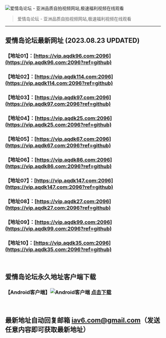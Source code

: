 ![爱情岛论坛 - 亚洲品质自拍视频网站,极速福利视频在线观看](http://ww1.sinaimg.cn/large/007drMcOgy1g5i6x3ua0xj30eg0393yo.jpg)
> 爱情岛论坛 - 亚洲品质自拍视频网站,极速福利视频在线观看

---

## 爱情岛论坛最新网址 (2023.08.23 UPDATED)
### 【地址01】：[https://vip.aqdk96.com:2096](https://vip.aqdk96.com:2096?ref=github)
### 【地址02】：[https://vip.aqdk114.com:2096](https://vip.aqdk114.com:2096?ref=github)
### 【地址03】：[https://vip.aqdk97.com:2096](https://vip.aqdk97.com:2096?ref=github)
### 【地址04】：[https://vip.aqdk25.com:2096](https://vip.aqdk25.com:2096?ref=github)
### 【地址05】：[https://vip.aqdk67.com:2096](https://vip.aqdk67.com:2096?ref=github)
### 【地址06】：[https://vip.aqdk86.com:2096](https://vip.aqdk86.com:2096?ref=github)
### 【地址07】：[https://vip.aqdk147.com:2096](https://vip.aqdk147.com:2096?ref=github)
### 【地址08】：[https://vip.aqdk27.com:2096](https://vip.aqdk27.com:2096?ref=github)
### 【地址09】：[https://vip.aqdk99.com:2096](https://vip.aqdk99.com:2096?ref=github)
### 【地址10】：[https://vip.aqdk35.com:2096](https://vip.aqdk35.com:2096?ref=github)
<br>

## 爱情岛论坛永久地址客户端下载
### 【Android客户端】![Android客户端](https://ww1.sinaimg.cn/large/007drMcOgy1fzljgv278jj300f00ia9t.jpg) [点击下载](https://app.aqdlt.app/v1/aqdlt_android_0828.apk)

<br>

## 最新地址自动回复邮箱 [iav6.com@gmail.com](mailto:iav6.com@gmail.com)（发送任意内容即可获取最新地址）
